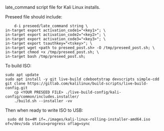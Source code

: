 late_command script file for Kali Linux installs.

Preseed file should include:

		d-i preseed/late_command string \
    in-target export activation_code1="<key1>"; \
    in-target export activation_code2="<key2>"; \
    in-target export activation_code3="<key3>"; \
    in-target export tsauthkey="<tskey>"; \
    in-target wget <path to preseed_post.sh> -O /tmp/preseed_post.sh; \
    in-target chmod +x /tmp/preseed_post.sh; \
    in-target bash /tmp/preseed_post.sh;

To build ISO:

    sudo apt update
    sudo apt install -y git live-build cdebootstrap devscripts simple-cdd
    git clone https://gitlab.com/kalilinux/build-scripts/live-build-config.git
		cp <YOUR PRESEED FILE> ./live-build-config/kali-config/common/includes.installer/
		./build.sh --installer -vv

 Then when ready to write ISO to USB:
 		
	 sudo dd bs=4M if=./images/kali-linux-rolling-installer-amd64.iso of=/dev/sda status=progress oflag=sync
